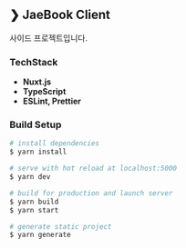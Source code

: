 ## ❯ JaeBook Client

사이드 프로젝트입니다.

### TechStack

- **Nuxt.js**
- **TypeScript**
- **ESLint, Prettier**


### Build Setup

``` bash
# install dependencies
$ yarn install

# serve with hot reload at localhost:5000
$ yarn dev

# build for production and launch server
$ yarn build
$ yarn start

# generate static project
$ yarn generate
```
